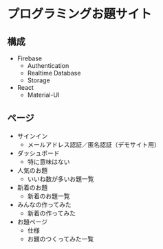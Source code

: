 # プログラミングお題サイト

## 構成
- Firebase
  - Authentication
  - Realtime Database
  - Storage
- React
  - Material-UI

## ページ
- サインイン
  - メールアドレス認証／匿名認証（デモサイト用）
- ダッシュボード
  - 特に意味はない
- 人気のお題
  - いいね数が多いお題一覧
- 新着のお題
  - 新着のお題一覧
- みんなの作ってみた
  - 新着の作ってみた
- お題ページ
  - 仕様
  - お題のつくってみた一覧

